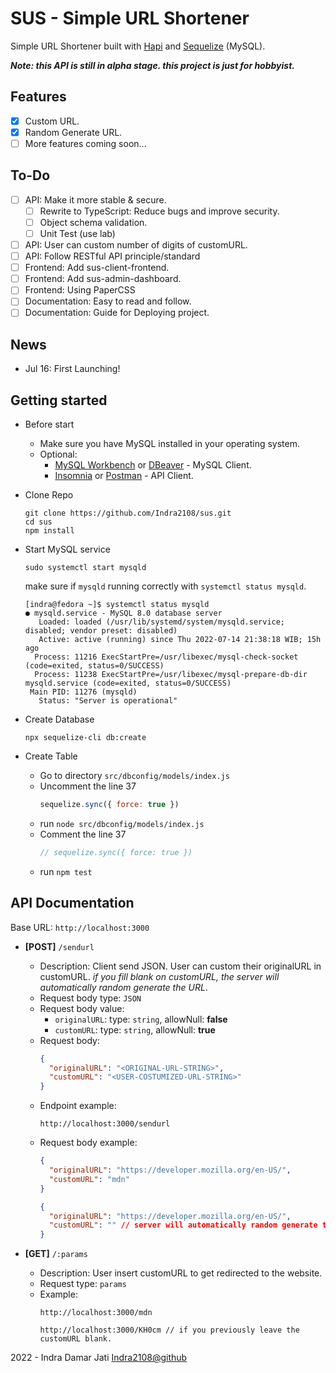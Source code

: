 # SUS - Simple URL Shortener

Simple URL Shortener built with [Hapi](https://hapi.dev/) and [Sequelize](https://sequelize.org/) (MySQL).

***Note: this API is still in alpha stage. this project is just for hobbyist.***

## Features
- [x] Custom URL.
- [x] Random Generate URL.
- [ ] More features coming soon...

## To-Do
- [ ] API: Make it more stable & secure.
  - [ ] Rewrite to TypeScript: Reduce bugs and improve security.
  - [ ] Object schema validation.
  - [ ] Unit Test (use lab)
- [ ] API: User can custom number of digits of customURL.
- [ ] API: Follow RESTful API principle/standard
- [ ] Frontend: Add sus-client-frontend.
- [ ] Frontend: Add sus-admin-dashboard.
- [ ] Frontend: Using PaperCSS
- [ ] Documentation: Easy to read and follow.
- [ ] Documentation: Guide for Deploying project.

## News
- Jul 16: First Launching!

## Getting started

- Before start
  - Make sure you have MySQL installed in your operating system.
  - Optional: 
    - [MySQL Workbench](https://dev.mysql.com/downloads/workbench/) or [DBeaver](https://dbeaver.io/download/) - MySQL Client.
    - [Insomnia](https://insomnia.rest/download) or [Postman](https://www.postman.com/downloads/?utm_source=postman-home) - API Client.
- Clone Repo
    ```
    git clone https://github.com/Indra2108/sus.git
    cd sus
    npm install
    ```
- Start MySQL service
  ```
  sudo systemctl start mysqld
  ```
  make sure if `mysqld` running correctly with `systemctl status mysqld`.
  ```
  [indra@fedora ~]$ systemctl status mysqld
  ● mysqld.service - MySQL 8.0 database server
     Loaded: loaded (/usr/lib/systemd/system/mysqld.service; disabled; vendor preset: disabled)
     Active: active (running) since Thu 2022-07-14 21:38:18 WIB; 15h ago
    Process: 11216 ExecStartPre=/usr/libexec/mysql-check-socket (code=exited, status=0/SUCCESS)
    Process: 11238 ExecStartPre=/usr/libexec/mysql-prepare-db-dir mysqld.service (code=exited, status=0/SUCCESS)
   Main PID: 11276 (mysqld)
     Status: "Server is operational"
  ```

- Create Database
  ```
  npx sequelize-cli db:create
  ```

- Create Table
  - Go to directory `src/dbconfig/models/index.js`
  - Uncomment the line 37
    ```js
    sequelize.sync({ force: true })
    ```
  - run `node src/dbconfig/models/index.js`
  - Comment the line 37
    ```js
    // sequelize.sync({ force: true })
    ```
  - run `npm test`

## API Documentation

Base URL: `http://localhost:3000`

- **[POST]** `/sendurl`
  - Description: Client send JSON. User can custom their originalURL in customURL. *if you fill blank on customURL, the server will automatically random generate the URL*.
  - Request body type: `JSON`
  - Request body value: 
    - `originalURL`: type: `string`, allowNull: **false**
    - `customURL`: type: `string`, allowNull: **true**
  - Request body: 
    ```json
    {
      "originalURL": "<ORIGINAL-URL-STRING>",
      "customURL": "<USER-COSTUMIZED-URL-STRING>"
    }
    ```
  - Endpoint example: 
    ```
    http://localhost:3000/sendurl
    ```
  - Request body example:
    ```json
    {
      "originalURL": "https://developer.mozilla.org/en-US/",
      "customURL": "mdn"
    }
    ```
    ```json
    {
      "originalURL": "https://developer.mozilla.org/en-US/",
      "customURL": "" // server will automatically random generate the URL, if you fill this blank
    }
    ```

- **[GET]** `/:params`
  - Description: User insert customURL to get redirected to the website. 
  - Request type: `params`
  - Example:
    ```
    http://localhost:3000/mdn
    ```
    ```
    http://localhost:3000/KH0cm // if you previously leave the customURL blank.
    ```

2022 - Indra Damar Jati [Indra2108@github]('https://github.com/Indra2108)
